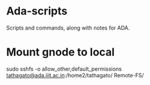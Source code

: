 # Ada-scripts
Scripts and commands, along with notes for ADA.

# Mount gnode to local
sudo sshfs -o allow_other,default_permissions tathagato@ada.iiit.ac.in:/home2/tathagato/ Remote-FS/
